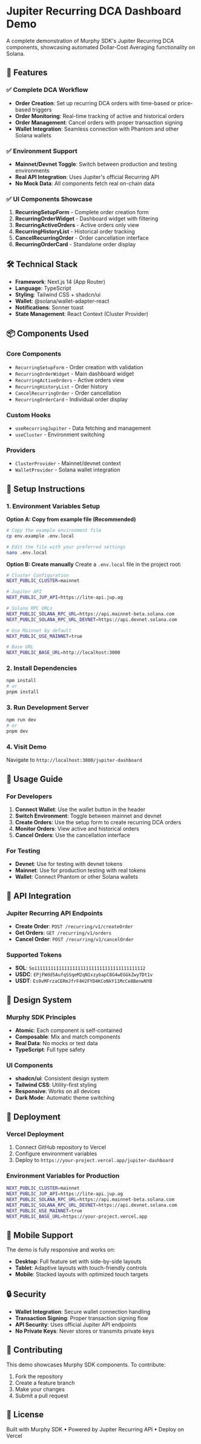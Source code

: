 # Jupiter Recurring DCA Dashboard Demo

A complete demonstration of Murphy SDK's Jupiter Recurring DCA components, showcasing automated Dollar-Cost Averaging functionality on Solana.

## 🚀 Features

### ✅ Complete DCA Workflow
- **Order Creation**: Set up recurring DCA orders with time-based or price-based triggers
- **Order Monitoring**: Real-time tracking of active and historical orders
- **Order Management**: Cancel orders with proper transaction signing
- **Wallet Integration**: Seamless connection with Phantom and other Solana wallets

### ✅ Environment Support
- **Mainnet/Devnet Toggle**: Switch between production and testing environments
- **Real API Integration**: Uses Jupiter's official Recurring API
- **No Mock Data**: All components fetch real on-chain data

### ✅ UI Components Showcase
1. **RecurringSetupForm** - Complete order creation form
2. **RecurringOrderWidget** - Dashboard widget with filtering
3. **RecurringActiveOrders** - Active orders only view
4. **RecurringHistoryList** - Historical order tracking
5. **CancelRecurringOrder** - Order cancellation interface
6. **RecurringOrderCard** - Standalone order display

## 🛠️ Technical Stack

- **Framework**: Next.js 14 (App Router)
- **Language**: TypeScript
- **Styling**: Tailwind CSS + shadcn/ui
- **Wallet**: @solana/wallet-adapter-react
- **Notifications**: Sonner toast
- **State Management**: React Context (Cluster Provider)

## 📦 Components Used

### Core Components
- `RecurringSetupForm` - Order creation with validation
- `RecurringOrderWidget` - Main dashboard widget
- `RecurringActiveOrders` - Active orders view
- `RecurringHistoryList` - Order history
- `CancelRecurringOrder` - Order cancellation
- `RecurringOrderCard` - Individual order display

### Custom Hooks
- `useRecurringJupiter` - Data fetching and management
- `useCluster` - Environment switching

### Providers
- `ClusterProvider` - Mainnet/devnet context
- `WalletProvider` - Solana wallet integration

## 🔧 Setup Instructions

### 1. Environment Variables Setup

**Option A: Copy from example file (Recommended)**
```bash
# Copy the example environment file
cp env.example .env.local

# Edit the file with your preferred settings
nano .env.local
```

**Option B: Create manually**
Create a `.env.local` file in the project root:

```bash
# Cluster Configuration
NEXT_PUBLIC_CLUSTER=mainnet

# Jupiter API
NEXT_PUBLIC_JUP_API=https://lite-api.jup.ag

# Solana RPC URLs
NEXT_PUBLIC_SOLANA_RPC_URL=https://api.mainnet-beta.solana.com
NEXT_PUBLIC_SOLANA_RPC_URL_DEVNET=https://api.devnet.solana.com

# Use Mainnet by default
NEXT_PUBLIC_USE_MAINNET=true

# Base URL
NEXT_PUBLIC_BASE_URL=http://localhost:3000
```

### 2. Install Dependencies
```bash
npm install
# or
pnpm install
```

### 3. Run Development Server
```bash
npm run dev
# or
pnpm dev
```

### 4. Visit Demo
Navigate to `http://localhost:3000/jupiter-dashboard`

## 🎯 Usage Guide

### For Developers
1. **Connect Wallet**: Use the wallet button in the header
2. **Switch Environment**: Toggle between mainnet and devnet
3. **Create Orders**: Use the setup form to create recurring DCA orders
4. **Monitor Orders**: View active and historical orders
5. **Cancel Orders**: Use the cancellation interface

### For Testing
- **Devnet**: Use for testing with devnet tokens
- **Mainnet**: Use for production testing with real tokens
- **Wallet**: Connect Phantom or other Solana wallets

## 🔗 API Integration

### Jupiter Recurring API Endpoints
- **Create Order**: `POST /recurring/v1/createOrder`
- **Get Orders**: `GET /recurring/v1/orders`
- **Cancel Order**: `POST /recurring/v1/cancelOrder`

### Supported Tokens
- **SOL**: `So11111111111111111111111111111111111111112`
- **USDC**: `EPjFWdd5AufqSSqeM2qN1xzybapC8G4wEGGkZwyTDt1v`
- **USDT**: `Es9vMFrzaCERmJfrF4H2FYD4KCoNkY11McCe8BenwNYB`

## 🎨 Design System

### Murphy SDK Principles
- **Atomic**: Each component is self-contained
- **Composable**: Mix and match components
- **Real Data**: No mocks or test data
- **TypeScript**: Full type safety

### UI Components
- **shadcn/ui**: Consistent design system
- **Tailwind CSS**: Utility-first styling
- **Responsive**: Works on all devices
- **Dark Mode**: Automatic theme switching

## 🚀 Deployment

### Vercel Deployment
1. Connect GitHub repository to Vercel
2. Configure environment variables
3. Deploy to `https://your-project.vercel.app/jupiter-dashboard`

### Environment Variables for Production
```bash
NEXT_PUBLIC_CLUSTER=mainnet
NEXT_PUBLIC_JUP_API=https://lite-api.jup.ag
NEXT_PUBLIC_SOLANA_RPC_URL=https://api.mainnet-beta.solana.com
NEXT_PUBLIC_SOLANA_RPC_URL_DEVNET=https://api.devnet.solana.com
NEXT_PUBLIC_USE_MAINNET=true
NEXT_PUBLIC_BASE_URL=https://your-project.vercel.app
```

## 📱 Mobile Support

The demo is fully responsive and works on:
- **Desktop**: Full feature set with side-by-side layouts
- **Tablet**: Adaptive layouts with touch-friendly controls
- **Mobile**: Stacked layouts with optimized touch targets

## 🔒 Security

- **Wallet Integration**: Secure wallet connection handling
- **Transaction Signing**: Proper transaction signing flow
- **API Security**: Uses official Jupiter API endpoints
- **No Private Keys**: Never stores or transmits private keys

## 🤝 Contributing

This demo showcases Murphy SDK components. To contribute:
1. Fork the repository
2. Create a feature branch
3. Make your changes
4. Submit a pull request

## 📄 License

Built with Murphy SDK • Powered by Jupiter Recurring API • Deploy on Vercel 